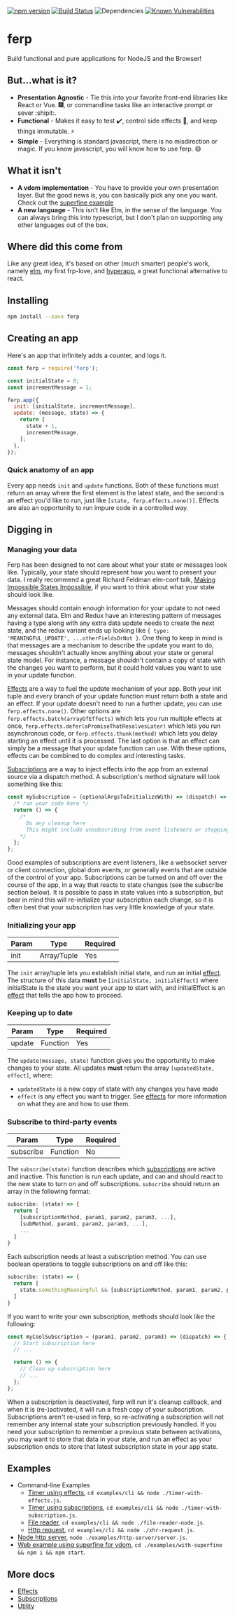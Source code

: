 [![npm version](https://badge.fury.io/js/ferp.svg)](https://badge.fury.io/js/ferp)
[![Build Status](https://travis-ci.org/mrozbarry/ferp.svg?branch=master)](https://travis-ci.org/mrozbarry/ferp)
![Dependencies](https://david-dm.org/mrozbarry/ferp.svg)
[![Known Vulnerabilities](https://snyk.io/test/github/mrozbarry/ferp/badge.svg)](https://snyk.io/test/github/mrozbarry/ferp)

# ferp

Build functional and pure applications for NodeJS and the Browser!

## But...what is it?

 - **Presentation Agnostic** - Tie this into your favorite front-end libraries like React or Vue. :fireworks:, or commandline tasks like an interactive prompt or sever :shipit:.
 - **Functional** - Makes it easy to test :heavy_check_mark:, control side effects :imp:, and keep things immutable. :zap:
 - **Simple** - Everything is standard javascript, there is no misdirection or magic. If you know javascript, you will know how to use ferp. :smile:

## What it isn't

 - **A vdom implementation** - You have to provide your own presentation layer. But the good news is, you can basically pick any one you want. Check out the [superfine example](./examples/with-superfine)
 - **A new language** - This isn't like Elm, in the sense of the language. You can always bring this into typescript, but I don't plan on supporting any other languages out of the box.

## Where did this come from

Like any great idea, it's based on other (much smarter) people's work, namely
[elm](https://elm-lang.org/), my first frp-love, and
[hyperapp](https://github.com/hyperapp/hyperapp), a great functional alternative to react.

## Installing

```bash
npm install --save ferp
```

## Creating an app

Here's an app that infinitely adds a counter, and logs it.

```javascript
const ferp = require('ferp');

const initialState = 0;
const incrementMessage = 1;

ferp.app({
  init: [initialState, incrementMessage],
  update: (message, state) => {
    return [
      state + 1,
      incrementMessage,
    ];
  },
});
```

### Quick anatomy of an app

Every app needs `init` and `update` functions.
Both of these functions must return an array where the first element is the latest state, and the second is an effect you'd like to run, just like `[state, ferp.effects.none()]`.
Effects are also an opportunity to run impure code in a controlled way.

## Digging in

### Managing your data

Ferp has been designed to not care about what your state or messages look like.
Typically, your state should represent how you want to present your data.
I really recommend a great Richard Feldman elm-conf talk, [Making Impossible States Impossible](https://www.youtube.com/watch?v=IcgmSRJHu_8), if you want to think about what your state should look like.

Messages should contain enough information for your update to not need any external data.
Elm and Redux have an interesting pattern of messages having a type along with any extra data update needs to create the next state, and the redux variant ends up looking like `{ type: 'MEANINGFUL_UPDATE', ...otherFieldsOrNot }`.
One thing to keep in mind is that messages are a mechanism to describe the update you want to do, messages shouldn't actually know anything about your state or general state model.
For instance, a message shouldn't contain a copy of state with the changes you want to perform, but it could hold values you want to use in your update function.

[Effects](./src/effects) are a way to fuel the update mechanism of your app.
Both your init tuple and every branch of your update function must return both a state and an effect.
If your update doesn't need to run a further update, you can use `ferp.effects.none()`.
Other options are `ferp.effects.batch(arrayOfEffects)` which lets you run multiple effects at once, `ferp.effects.defer(aPromiseThatResolvesLater)` which lets you run asynchronous code, or `ferp.effects.thunk(method)` which lets you delay starting an effect until it is processed.
The last option is that an effect can simply be a message that your update function can use.
With these options, effects can be combined to do complex and interesting tasks.

[Subscriptions](./src/subscriptions) are a way to inject effects into the app from an external source via a dispatch method.
A subscription's method signature will look something like this:

```javascript
const mySubscription = (optionalArgsToInitializeWith) => (dispatch) => {
  /* run your code here */
  return () => {
    /*
      Do any cleanup here
      This might include unsubscribing from event listeners or stopping timers.
    */
  };
};
```

Good examples of subscriptions are event listeners, like a websocket server or client connection, global dom events, or generally events that are outside of the control of your app.
Subscriptions can be turned on and off over the course of the app, in a way that reacts to state changes (see the subscribe section below).
It is possible to pass in state values into a subscription, but bear in mind this will re-initialize your subscription each change, so it is often best that your subscription has very little knowledge of your state.


### Initializing your app

| Param    | Type        | Required |
| -------- | ----------- | -------- |
| init     | Array/Tuple | Yes      |

The `init` array/tuple lets you establish initial state, and run an initial [effect](./src/effects).
The structure of this data **must** be `[initialState, initialEffect]` where initialState is the state you want your app to start with, and initialEffect is an [effect](./src/effects) that tells the app how to proceed.


### Keeping up to date

| Param    | Type     | Required |
| -------- | -------- | -------- |
| update   | Function | Yes      |

The `update(message, state)` function gives you the opportunity to make changes to your state.
All updates **must** return the array `[updatedState, effect]`, where:

 - `updatedState` is a new copy of state with any changes you have made
 - `effect` is any effect you want to trigger. See [effects](./src/effects) for more information on what they are and how to use them.


### Subscribe to third-party events

| Param         | Type     | Required |
| ------------- | -------- | -------- |
| subscribe     | Function | No       |

The `subscribe(state)` function describes which [subscriptions](./src/subscriptions) are active and inactive.
This function is run each update, and can and should react to the new state to turn on and off subscriptions.
`subscribe` should return an array in the following format:

```javascript
subscribe: (state) => {
  return [
    [subscriptionMethod, param1, param2, param3, ...],
    [subMethod, param1, param2, param3, ...],
    ...
  ]
}
```

Each subscription needs at least a subscription method.
You can use boolean operations to toggle subscriptions on and off like this:

```javascript
subscribe: (state) => {
  return [
    state.somethingMeaningful && [subscriptionMethod, param1, param2, param3, ...],
  ]
}
```

If you want to write your own subscription, methods should look like the following:

```javascript
const myCoolSubscription = (param1, param2, param3) => (dispatch) => {
  // Start subscription here
  // ...

  return () => {
    // Clean up subscription here
    // ...
  };
};
```

When a subscription is deactivated, ferp will run it's cleanup callback, and when it is (re-)activated, it will run a fresh copy of your subscription.
Subscriptions aren't re-used in ferp, so re-activating a subscription will not remember any internal state your subscription previously handled.
If you need your subscription to remember a previous state between activations, you may want to store that data in your state, and run an effect as your subscription ends to store that latest subscription state in your app state.

## Examples

 - Command-line Examples
   - [Timer using effects](./examples/cli/timer-with-effects.js), `cd examples/cli && node ./timer-with-effects.js`.
   - [Timer using subscriptions](./examples/cli/timer-with-subscription), `cd examples/cli && node ./timer-with-subscription.js`.
   - [File reader](./examples/cli/file-reader-node.js), `cd examples/cli && node ./file-reader-node.js`.
   - [Http request](./examples/cli/xhr-request.js), `cd examples/cli && node ./xhr-request.js`.
 - [Node http server](./examples/http-server), `node ./examples/http-server/server.js`.
 - [Web example using superfine for vdom](./examples/with-serverfine), `cd ./examples/with-superfine && npm i && npm start`.

## More docs

 - [Effects](./src/effects/README.md)
 - [Subscriptions](./src/subscriptions/README.md)
 - [Utility](./src/util/README.md)
